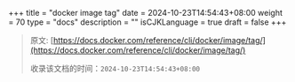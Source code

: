 +++
title = "docker image tag"
date = 2024-10-23T14:54:43+08:00
weight = 70
type = "docs"
description = ""
isCJKLanguage = true
draft = false
+++

> 原文: [https://docs.docker.com/reference/cli/docker/image/tag/](https://docs.docker.com/reference/cli/docker/image/tag/)
>
> 收录该文档的时间：`2024-10-23T14:54:43+08:00`
